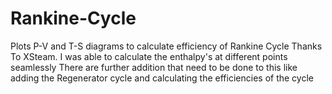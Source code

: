# Rankine-Cycle
Plots P-V and T-S diagrams to calculate efficiency of Rankine Cycle
Thanks To XSteam. I was able to calculate the enthalpy's at different points seamlessly
There are further addition that need to be done to this like adding the Regenerator cycle and calculating the efficiencies of the cycle
